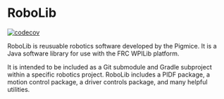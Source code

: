 # RoboLib

[![codecov](https://codecov.io/gh/Pigmice2733/robolib/branch/master/graph/badge.svg)](https://codecov.io/gh/Pigmice2733/robolib)

RoboLib is reusuable robotics software developed by the Pigmice. It is a Java software library for use with the FRC WPILib platform.

It is intended to be included as a Git submodule and Gradle subproject within a specific robotics project. RoboLib includes a PIDF package, a motion control package, a driver controls package, and many helpful utilities.
